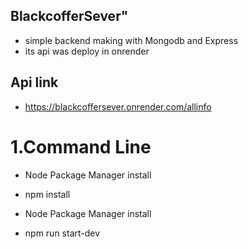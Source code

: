 ## BlackcofferSever" 

* simple backend making with Mongodb and Express
* its api  was deploy in onrender

## Api link
* https://blackcoffersever.onrender.com/allinfo

# 1.Command Line

* Node Package Manager install
* npm install

* Node Package Manager install
* npm run start-dev

